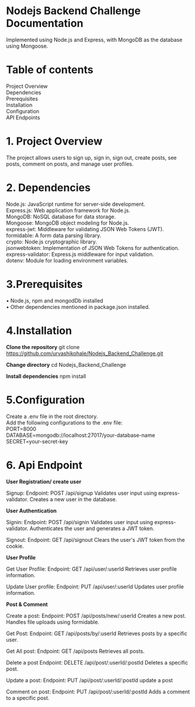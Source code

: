 # Nodejs Backend Challenge Documentation

Implemented using Node.js and Express, with MongoDB as the database using Mongoose.

# Table of contents
Project Overview
<br/>
Dependencies
<br/>
Prerequisites
<br/>
Installation
<br/>
Configuration
<br/>
API Endpoints


# 1. Project Overview <a name="project-overview"></a>
The project allows users to sign up, sign in, sign out, create posts, see posts, comment on posts, and manage user profiles.

# 2. Dependencies <a name="dependencies"></a>
Node.js: JavaScript runtime for server-side development.
<br/>
Express.js: Web application framework for Node.js.
<br/>
MongoDB: NoSQL database for data storage.
<br/>
Mongoose: MongoDB object modeling for Node.js.
<br/>
express-jwt: Middleware for validating JSON Web Tokens (JWT).
<br/>
formidable: A form data parsing library.
<br/>
crypto: Node.js cryptographic library.
<br/>
jsonwebtoken: Implementation of JSON Web Tokens for authentication.
<br/>
express-validator: Express.js middleware for input validation.
<br/>
dotenv: Module for loading environment variables.

# 3.Prerequisites <a name="Prerequisites"></a>
• Node.js, npm and mongodDb installed 
<br/>
• Other dependencies mentioned in package.json installed.

# 4.Installation <a name="installation"></a>
**Clone the repository**
git clone https://github.com/urvashikohale/Nodejs_Backend_Challenge.git

**Change directory**
cd Nodejs_Backend_Challenge

**Install dependencies**
npm install

# 5.Configuration <a name="configuration"></a>
Create a .env file in the root directory.
<br/>
Add the following configurations to the .env file: 
<br/>
PORT=8000 
<br/>
DATABASE=mongodb://localhost:27017/your-database-name 
<br/>
SECRET=your-secret-key


# 6. Api Endpoint <a name="api-routes"></a>

**User Registration/ create user**

Signup:
Endpoint: POST /api/signup
Validates user input using express-validator.
Creates a new user in the database.

**User Authentication**

Signin:
Endpoint: POST /api/signin
Validates user input using express-validator.
Authenticates the user and generates a JWT token.

Signout:
Endpoint: GET /api/signout
Clears the user's JWT token from the cookie.

**User Profile**

Get User Profile:
Endpoint: GET /api/user/:userId
Retrieves user profile information.

Update User profile:
Endpoint: PUT /api/user/:userId
Updates user profile information.

**Post & Comment**

Create a post:
Endpoint: POST /api/posts/new/:userId
Creates a new post.
Handles file uploads using formidable.

Get Post:
Endpoint: GET /api/posts/by/:userId
Retrieves posts by a specific user.

Get All post:
Endpoint: GET /api/posts
Retrieves all posts.

Delete a post
Endpoint: DELETE /api/post/:userId/:postId
Deletes a specific post.

Update a post:
Endpoint: PUT /api/post/:userId/:postId
update a post

Comment on post:
Endpoint: PUT /api/post/:userId/:postId
Adds a comment to a specific post.







